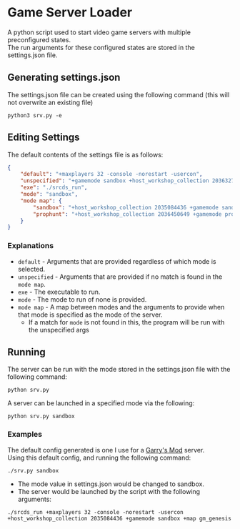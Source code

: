 # Game Server Loader
A python script used to start video game servers with multiple preconfigured states.\
The run arguments for these configured states are stored in the settings.json file.

## Generating settings.json
The settings.json file can be created using the following command (this will not overwrite an existing file)
```shell
python3 srv.py -e
```

## Editing Settings
The default contents of the settings file is as follows:
```json
{
    "default": "+maxplayers 32 -console -norestart -usercon",
    "unspecified": "+gamemode sandbox +host_workshop_collection 2036327578 +map gm_genesis",
    "exe": "./srcds_run",
    "mode": "sandbox",
    "mode map": {
        "sandbox": "+host_workshop_collection 2035084436 +gamemode sandbox +map gm_genesis",
        "prophunt": "+host_workshop_collection 2036450649 +gamemode prop_hunt +map ph_hotel"
    }
}
```

### Explanations
* `default` - Arguments that are provided regardless of which mode is selected.
* `unspecified` - Arguments that are provided if no match is found in the `mode map`.
* `exe` - The executable to run.
* `mode` - The mode to run of none is provided.
* `mode map` - A map between modes and the arguments to provide when that mode is specified as the mode of the server.
    * If a match for `mode` is not found in this, the program will be run with the unspecified args

## Running
The server can be run with the mode stored in the settings.json file with the following command:
```shell
python srv.py
```

A server can be launched in a specified mode via the following:
```shell
python srv.py sandbox
```

### Examples
The default config generated is one I use for a [Garry's Mod](https://store.steampowered.com/app/4000/garrys_mod) server.\
Using this default config, and running the following command:
```shell
./srv.py sandbox
```
* The mode value in settings.json would be changed to sandbox.
* The server would be launched by the script with the following arguments:
```shell
./srcds_run +maxplayers 32 -console -norestart -usercon +host_workshop_collection 2035084436 +gamemode sandbox +map gm_genesis
```
